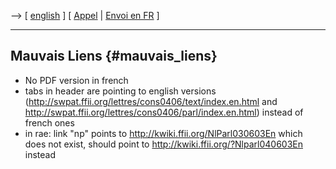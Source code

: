 \--\> \[ [ english](ConsRepr0406En "wikilink") \] \[ [
Appel](LtrCons0406Fr "wikilink") \| [ Envoi en
FR](LtrConsRecvFr0406Fr "wikilink") \]

------------------------------------------------------------------------

## Mauvais Liens {#mauvais_liens}

-   No PDF version in french
-   tabs in header are pointing to english versions
    (http://swpat.ffii.org/lettres/cons0406/text/index.en.html and
    <http://swpat.ffii.org/lettres/cons0406/parl/index.en.html>) instead
    of french ones
-   in rae: link \"np\" points to <http://kwiki.ffii.org/NlParl030603En>
    which does not exist, should point to
    <http://kwiki.ffii.org/?Nlparl040603En> instead
